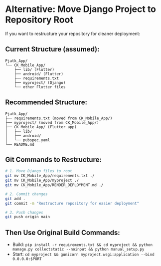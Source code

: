 # Alternative: Move Django Project to Repository Root

If you want to restructure your repository for cleaner deployment:

## Current Structure (assumed):
```
Pjatk_App/
└── CK_Mobile_App/
    ├── lib/ (Flutter)
    ├── android/ (Flutter)
    ├── requirements.txt
    ├── myproject/ (Django)
    └── other Flutter files
```

## Recommended Structure:
```
Pjatk_App/
├── requirements.txt (moved from CK_Mobile_App/)
├── myproject/ (moved from CK_Mobile_App/)
├── CK_Mobile_App/ (Flutter app)
│   ├── lib/
│   ├── android/
│   └── pubspec.yaml
└── README.md
```

## Git Commands to Restructure:
```bash
# 1. Move Django files to root
git mv CK_Mobile_App/requirements.txt ./
git mv CK_Mobile_App/myproject ./
git mv CK_Mobile_App/RENDER_DEPLOYMENT.md ./

# 2. Commit changes
git add .
git commit -m "Restructure repository for easier deployment"

# 3. Push changes
git push origin main
```

## Then Use Original Build Commands:
- Build: `pip install -r requirements.txt && cd myproject && python manage.py collectstatic --noinput && python manual_setup.py`
- Start: `cd myproject && gunicorn myproject.wsgi:application --bind 0.0.0.0:$PORT`
